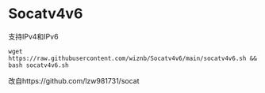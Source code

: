 # Socatv4v6
支持IPv4和IPv6
```
wget https://raw.githubusercontent.com/wiznb/Socatv4v6/main/socatv4v6.sh && bash socatv4v6.sh
```
改自https://github.com/lzw981731/socat
